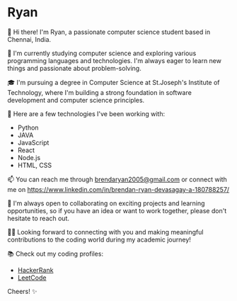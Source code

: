 # Ryan

👋 Hi there! I'm Ryan, a passionate computer science student based in Chennai, India.

🌱 I'm currently studying computer science and exploring various programming languages and technologies. I'm always eager to learn new things and passionate about problem-solving.

🎓 I'm pursuing a degree in Computer Science at St.Joseph's Institute of Technology, where I'm building a strong foundation in software development and computer science principles.

🚀 Here are a few technologies I've been working with:

- Python
- JAVA  
- JavaScript      
- React          
- Node.js
- HTML, CSS

📫 You can reach me through brendaryan2005@gmail.com or connect with me on https://www.linkedin.com/in/brendan-ryan-devasagay-a-180788257/

👯 I'm always open to collaborating on exciting projects and learning opportunities, so if you have an idea or want to work together, please don't hesitate to reach out.

👩‍💻 Looking forward to connecting with you and making meaningful contributions to the coding world during my academic journey!

📚 Check out my coding profiles:

- [HackerRank]([https://www.hackerrank.com/your_username](https://www.hackerrank.com/profile/brendanryan2005))
- [LeetCode]([https://leetcode.com/your_username](https://leetcode.com/Brendan_Ryan_Devasagay_A/)https://leetcode.com/Brendan_Ryan_Devasagay_A/)

Cheers! ✨
